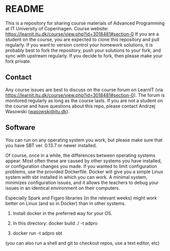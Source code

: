 # README #

This is a repository for sharing course materials of Advanced Programming at IT University of Copenhagen.
Course website: https://learnit.itu.dk/course/view.php?id=3018481#section-0
If you are a student on the course, you are expected to clone this repository and pull regularly.
If you want to version control your homework solutions, it is probably best to fork the repository, push your solutions to your fork, and sync with upstream regularly. If you decide to fork, then please make your fork private. 

## Contact ##

Any course issues are best to discuss on the course forum on LearnIT (via https://learnit.itu.dk/course/view.php?id=3018481#section-0). The forum is monitored regularly as long as the course lasts.
If you are not a student on the course and have questions about this repo, please contact Andrzej Wasowski (wasowski@itu.dk).

## Software ##

You can run on any operating system you work, but please make sure that you have SBT ver. 0.13.7 or newer installed.

Of course, once in a while, the differences between operating systems appear.  Most often these are caused by other systems you have installed, or configuration changes you made.  If you wanted to limit configuration problems, use the provided Dockerfile. Docker will give you a simple Linux system with sbt installed in which you can work.  A minimal system, minimizes configuration issues, and it allows the teachers to debug your issues in an identical environment on their computers.

Especially Spark and Figaro libraries (in the relevant weeks) might work better on Linux (and so in Docker) than in other systems.

1. Install docker in the preferred way for your OS.

2. In this directory: docker build ./  -t adpro

3. docker run -t adpro sbt 

(you can also run a shell and git to checkout repos, use a text editor, etc)
